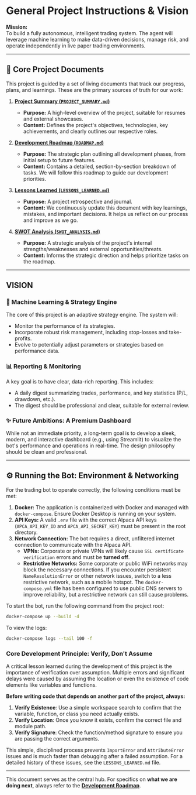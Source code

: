 # General Project Instructions & Vision

**Mission:**  
To build a fully autonomous, intelligent trading system. The agent will leverage machine learning to make data-driven decisions, manage risk, and operate independently in live paper trading environments.

---

## 🧭 Core Project Documents

This project is guided by a set of living documents that track our progress, plans, and learnings. These are the primary sources of truth for our work:

1.  **[Project Summary (`PROJECT_SUMMARY.md`)](PROJECT_SUMMARY.md)**
    *   **Purpose:** A high-level overview of the project, suitable for resumes and external showcases.
    *   **Content:** Defines the project's objectives, technologies, key achievements, and clearly outlines our respective roles.

2.  **[Development Roadmap (`ROADMAP.md`)](ROADMAP.md)**
    *   **Purpose:** The strategic plan outlining all development phases, from initial setup to future features.
    *   **Content:** Contains a detailed, section-by-section breakdown of tasks. We will follow this roadmap to guide our development priorities.

3.  **[Lessons Learned (`LESSONS_LEARNED.md`)](LESSONS_LEARNED.md)**
    *   **Purpose:** A project retrospective and journal.
    *   **Content:** We continuously update this document with key learnings, mistakes, and important decisions. It helps us reflect on our process and improve as we go.

4.  **[SWOT Analysis (`SWOT_ANALYSIS.md`)](SWOT_ANALYSIS.md)**
    *   **Purpose:** A strategic analysis of the project's internal strengths/weaknesses and external opportunities/threats.
    *   **Content:** Informs the strategic direction and helps prioritize tasks on the roadmap.

---

##  VISION

### 🧠 Machine Learning & Strategy Engine
The core of this project is an adaptive strategy engine. The system will:
-   Monitor the performance of its strategies.
-   Incorporate robust risk management, including stop-losses and take-profits.
-   Evolve to potentially adjust parameters or strategies based on performance data.

### 📊 Reporting & Monitoring
A key goal is to have clear, data-rich reporting. This includes:
-   A daily digest summarizing trades, performance, and key statistics (P/L, drawdown, etc.).
-   The digest should be professional and clear, suitable for external review.

### ✨ Future Ambitions: A Premium Dashboard
While not an immediate priority, a long-term goal is to develop a sleek, modern, and interactive dashboard (e.g., using Streamlit) to visualize the bot's performance and operations in real-time. The design philosophy should be clean and professional.

---

## ⚙️ Running the Bot: Environment & Networking

For the trading bot to operate correctly, the following conditions must be met:

1.  **Docker:** The application is containerized with Docker and managed with `docker-compose`. Ensure Docker Desktop is running on your system.
2.  **API Keys:** A valid `.env` file with the correct Alpaca API keys (`APCA_API_KEY_ID` and `APCA_API_SECRET_KEY`) must be present in the root directory.
3.  **Network Connection:** The bot requires a direct, unfiltered internet connection to communicate with the Alpaca API.
    *   **VPNs:** Corporate or private VPNs will likely cause `SSL certificate verification` errors and must be **turned off**.
    *   **Restrictive Networks:** Some corporate or public WiFi networks may block the necessary connections. If you encounter persistent `NameResolutionError` or other network issues, switch to a less restrictive network, such as a mobile hotspot. The `docker-compose.yml` file has been configured to use public DNS servers to improve reliability, but a restrictive network can still cause problems.

To start the bot, run the following command from the project root:
```bash
docker-compose up --build -d
```

To view the logs:
```bash
docker-compose logs --tail 100 -f
```

### Core Development Principle: Verify, Don't Assume

A critical lesson learned during the development of this project is the importance of verification over assumption. Multiple errors and significant delays were caused by assuming the location or even the existence of code elements like variables and functions.

**Before writing code that depends on another part of the project, always:**

1.  **Verify Existence**: Use a simple workspace search to confirm that the variable, function, or class you need actually exists.
2.  **Verify Location**: Once you know it exists, confirm the correct file and module path.
3.  **Verify Signature**: Check the function/method signature to ensure you are passing the correct arguments.

This simple, disciplined process prevents `ImportError` and `AttributeError` issues and is much faster than debugging after a failed assumption. For a detailed history of these issues, see the `LESSONS_LEARNED.md` file.

---

This document serves as the central hub. For specifics on **what we are doing next**, always refer to the **[Development Roadmap](ROADMAP.md)**.
